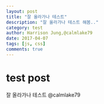 ```yaml
---
layout: post
title: "잘 올라가나 테스트"
description: "잘 올라가나 테스트 해봄.."
category: test
author: Harrison Jung,@calmlake79
date: 2017-04-07
tags: [js, css]
comments: true
---
```

# test post
잘 올라가나 테스트
@calmlake79
